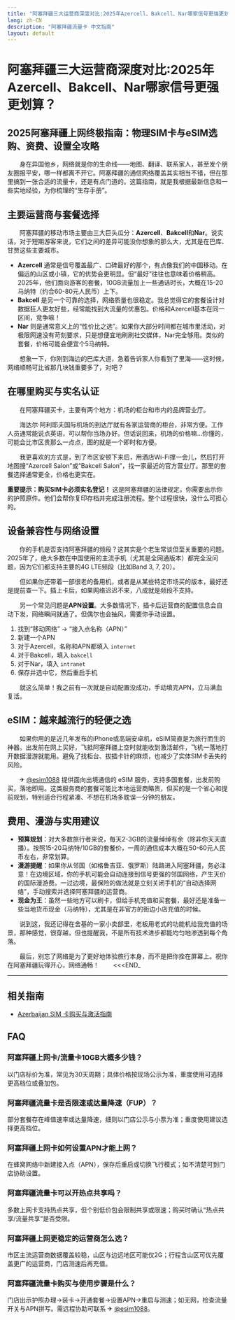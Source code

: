 ```yaml
---
title: "阿塞拜疆三大运营商深度对比:2025年Azercell、Bakcell、Nar哪家信号更强更划算？"
lang: zh-CN
description: "阿塞拜疆流量卡 中文指南"
layout: default
---
```

# 阿塞拜疆三大运营商深度对比:2025年Azercell、Bakcell、Nar哪家信号更强更划算？

## 2025阿塞拜疆上网终极指南：物理SIM卡与eSIM选购、资费、设置全攻略

　　身在异国他乡，网络就是你的生命线——地图、翻译、联系家人，甚至发个朋友圈报平安，哪一样都离不开它。阿塞拜疆的通信网络覆盖其实相当不错，但在那里搞到一张合适的流量卡，还是有点门道的。这篇指南，就是我根据最新信息和一些实地经验，为你梳理的“生存手册”。

## 主要运营商与套餐选择

　　阿塞拜疆的移动市场主要由三大巨头瓜分：**Azercell**、**Bakcell**和**Nar**。说实话，对于短期游客来说，它们之间的差异可能没你想象的那么大，尤其是在巴库、甘贾这些主要城市。

  * **Azercell** 通常是信号覆盖最广、口碑最好的那个，有点像我们的中国移动。在偏远的山区或小镇，它的优势会更明显。但“最好”往往也意味着价格稍高。2025年，他们面向游客的套餐，10GB流量加上一些通话时长，大概在15-20马纳特（约合60-80元人民币）上下。
  * **Bakcell** 是另一个可靠的选择，网络质量也很稳定。我总觉得它的套餐设计对数据狂人更友好些，经常能找到大流量的优惠包。价格和Azercell基本在同一区间，竞争嘛！
  * **Nar** 则是通常意义上的“性价比之选”。如果你大部分时间都在城市里活动，对极限网速没有苛刻要求，只是想便宜地刷刷社交媒体，Nar完全够用。类似的套餐，价格可能会便宜个5马纳特。

　　想象一下，你刚到海边的巴库大道，急着告诉家人你看到了里海——这时候，网络顺畅可比省那几块钱重要多了，对吧？

## 在哪里购买与实名认证

　　在阿塞拜疆买卡，主要有两个地方：机场的柜台和市内的品牌营业厅。

　　海达尔·阿利耶夫国际机场的到达厅就有各家运营商的柜台，非常方便。工作人员通常能说点英语，可以帮你当场办好。但话说回来，机场的价格嘛…你懂的，可能会比市区贵那么一点点，图的就是一个即时和方便。

　　我更喜欢的方式是，到了市区安顿下来后，用酒店Wi-Fi撑一会儿，然后打开地图搜“Azercell Salon”或“Bakcell Salon”，找一家最近的官方营业厅。那里的套餐选择通常更全，价格也更实在。

**重要提示：购买SIM卡必须实名登记！** 这是阿塞拜疆的法律规定。你需要出示你的护照原件。他们会帮你复印存档并完成注册流程。整个过程很快，没什么可担心的。

## 设备兼容性与网络设置

　　你的手机是否支持阿塞拜疆的频段？这其实是个老生常谈但至关重要的问题。2025年了，绝大多数在中国使用的主流手机（尤其是全网通版本）都完全没问题，因为它们都支持主要的4G LTE频段（比如Band 3, 7, 20）。

　　但如果你还带着一部很老的备用机，或者是从某些特定市场买的版本，最好还是提前查一下。插上卡后，如果网络迟迟不来，八成就是频段不支持。

　　另一个常见问题是**APN设置**。大多数情况下，插卡后运营商的配置信息会自动下发，网络瞬间就通了。但偶尔也会抽风，需要你手动设置。

  1.  找到“移动网络” -> “接入点名称（APN）”
  2.  新建一个APN
  3.  对于Azercell，名称和APN都填入 `internet`
  4.  对于Bakcell，填入 `bakcell`
  5.  对于Nar，填入 `intranet`
  6.  保存并选中它，然后重启手机

　　就这么简单！我之前有一次就是自动配置没成功，手动填完APN，立马满血复活。

## eSIM：越来越流行的轻便之选

　　如果你用的是近几年发布的iPhone或高端安卓机，eSIM简直是为旅行而生的神器。出发前在网上买好，飞抵阿塞拜疆上空时就能收到激活邮件，飞机一落地打开数据漫游就能用。避免了找柜台、拔插卡针的麻烦，也减少了实体SIM卡丢失的风险。

　　✈ [@esim1088](https://t.me/s/esim1088) 提供面向出境通信的 eSIM 服务，支持多国套餐，出发前购买，落地即用。这类服务商的套餐可能比本地运营商略贵，但买的是一个省心和提前规划，特别适合行程紧凑、不想在机场多耽误一分钟的朋友。

## 费用、漫游与实用建议

  * **预算规划**：对大多数旅行者来说，每天2-3GB的流量绰绰有余（除非你天天直播）。按照15-20马纳特/10GB的套餐价，一周的通信成本大概在50-60元人民币左右，非常划算。
  * **漫游提醒**：如果你从邻国（如格鲁吉亚、俄罗斯）陆路进入阿塞拜疆，务必注意！在边境区域，你的手机可能会自动连接到信号更强的邻国网络，产生天价的国际漫游费。一过边境，最保险的做法就是立刻关闭手机的“自动选择网络”，手动搜索并选择阿塞拜疆的运营商。
  * **现金为王**：虽然一些地方可以刷卡，但给手机充值和买套餐，最好还是准备一些当地货币现金（马纳特），尤其是在非官方的街边小店充值的时候。

　　说到这，我还记得在舍基的一家小卖部里，老板用老式的功能机给我充值的场景，那种感觉，很穿越，但也提醒我，不是所有技术进步都能均匀地渗透到每个角落。

　　最后，别忘了网络是为了更好地体验旅行本身，而不是把你拴在屏幕上。祝你在阿塞拜疆玩得开心，网络通畅！
　　<<<END_

<!-- crosslink -->
---

## 相关指南

- [Azerbaijan SIM 卡购买与激活指南](https://faciylike.github.io/azerbaijan-sim-guides)

<!-- BEGIN_AZERBAIJAN_FAQ -->
## FAQ

### 阿塞拜疆上网卡/流量卡10GB大概多少钱？
以门店标价为准，常见为30天周期；具体价格按现场公示为准，重度使用可选择更高档位或叠加包。

### 阿塞拜疆流量卡是否限速或达量降速（FUP）？
部分套餐存在峰值速率或达量降速，细则以门店公示与小票为准；重度使用建议选择更高档位。

### 阿塞拜疆上网卡如何设置APN才能上网？
在蜂窝网络中新建接入点（APN），保存后重启或切换飞行模式；如不清楚可到门店协助设置。

### 阿塞拜疆流量卡可以开热点共享吗？
多数上网卡支持热点共享，但个别低价包会限制共享或限速；购买时确认“热点共享/流量共享”是否受限。

### 阿塞拜疆上网更稳定的运营商怎么选？
市区主流运营商数据覆盖较稳，山区与边远地区可能仅2G；行程含山区可优先覆盖更广的运营商，门店测速后再充值。

### 阿塞拜疆流量卡购买与使用步骤是什么？
门店出示护照办理→装卡→开通套餐→设置APN→重启与测速；如无网，检查流量开关与APN拼写。需远程协助可联系 ✈ [@esim1088](https://t.me/s/esim1088)。

<script type="application/ld+json">
{"@context": "https://schema.org", "@type": "FAQPage", "mainEntity": [{"@type": "Question", "name": "阿塞拜疆上网卡/流量卡10GB大概多少钱？", "acceptedAnswer": {"@type": "Answer", "text": "以门店标价为准，常见为30天周期；具体价格按现场公示为准，重度使用可选择更高档位或叠加包。"}}, {"@type": "Question", "name": "阿塞拜疆流量卡是否限速或达量降速（FUP）？", "acceptedAnswer": {"@type": "Answer", "text": "部分套餐存在峰值速率或达量降速，细则以门店公示与小票为准；重度使用建议选择更高档位。"}}, {"@type": "Question", "name": "阿塞拜疆上网卡如何设置APN才能上网？", "acceptedAnswer": {"@type": "Answer", "text": "在蜂窝网络中新建接入点（APN），保存后重启或切换飞行模式；如不清楚可到门店协助设置。"}}, {"@type": "Question", "name": "阿塞拜疆流量卡可以开热点共享吗？", "acceptedAnswer": {"@type": "Answer", "text": "多数上网卡支持热点共享，但个别低价包会限制共享或限速；购买时确认“热点共享/流量共享”是否受限。"}}, {"@type": "Question", "name": "阿塞拜疆上网更稳定的运营商怎么选？", "acceptedAnswer": {"@type": "Answer", "text": "市区主流运营商数据覆盖较稳，山区与边远地区可能仅2G；行程含山区可优先覆盖更广的运营商，门店测速后再充值。"}}, {"@type": "Question", "name": "阿塞拜疆流量卡购买与使用步骤是什么？", "acceptedAnswer": {"@type": "Answer", "text": "门店出示护照办理→装卡→开通套餐→设置APN→重启与测速；如无网，检查流量开关与APN拼写。需远程协助可联系 ✈ @esim1088。"}}]}
</script>
<!-- END_AZERBAIJAN_FAQ -->

